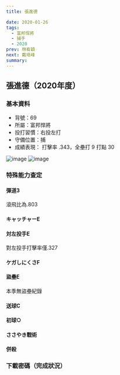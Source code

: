 ```yaml
---
title: 張進德

date: 2020-01-26
tags:
  - 富邦悍將
  - 捕手
  - 2020
prev: 林宥穎
next: 戴培峰
summary: 
---
```


## 張進德（2020年度）

### 基本資料

- 背號：69
- 所屬：富邦悍將
- 投打習慣：右投左打
- 守備位置：捕
- 成績表現： 打擊率 .343，全壘打 9 打點 30

![image](https://i.imgur.com/S6zT6SY.jpg)
![image](https://i.imgur.com/e5MwBrk.jpg)

### 特殊能力查定

#### 彈道3

滾飛比為.803

#### キャッチャーE

#### 対左投手E

對左投手打擊率僅.327

#### ケガしにくさF

#### 盜壘E

本季無盜壘紀錄

#### 送球C

#### 初球○

#### ささやき戰術

#### 併殺

### 下載密碼（完成狀況）
